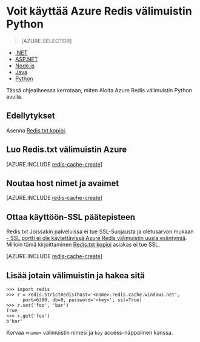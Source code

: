 <properties
    pageTitle="Voit käyttää Azure Redis välimuistin Python | Microsoft Azure"
    description="Azure Redis välimuistin käyttämällä Python käytön aloittaminen"
    services="redis-cache"
    documentationCenter=""
    authors="steved0x"
    manager="douge"
    editor="v-lincan"/>

<tags
    ms.service="cache"
    ms.devlang="python"
    ms.topic="hero-article"
    ms.tgt_pltfrm="cache-redis"
    ms.workload="tbd"
    ms.date="08/16/2016"
    ms.author="sdanie"/>

# <a name="how-to-use-azure-redis-cache-with-python"></a>Voit käyttää Azure Redis välimuistin Python

> [AZURE.SELECTOR]
- [.NET](cache-dotnet-how-to-use-azure-redis-cache.md)
- [ASP.NET](cache-web-app-howto.md)
- [Node.js](cache-nodejs-get-started.md)
- [Java](cache-java-get-started.md)
- [Python](cache-python-get-started.md)

Tässä ohjeaiheessa kerrotaan, miten Aloita Azure Redis välimuistin Python avulla.


## <a name="prerequisites"></a>Edellytykset

Asenna [Redis.txt kopioi](https://github.com/andymccurdy/redis-py).


## <a name="create-a-redis-cache-on-azure"></a>Luo Redis.txt välimuistin Azure

[AZURE.INCLUDE [redis-cache-create](../../includes/redis-cache-create.md)]

## <a name="retrieve-the-host-name-and-access-keys"></a>Noutaa host nimet ja avaimet

[AZURE.INCLUDE [redis-cache-create](../../includes/redis-cache-access-keys.md)]


## <a name="enable-the-non-ssl-endpoint"></a>Ottaa käyttöön-SSL päätepisteen

Redis.txt Joissakin palveluissa ei tue SSL-Suojausta ja oletusarvon mukaan [- SSL portti ei ole käytettävissä Azure Redis välimuistin uusia esiintymiä](cache-configure.md#access-ports). Milloin tämä kirjoittaminen [Redis.txt kopioi](https://github.com/andymccurdy/redis-py) asiakas ei tue SSL. 

[AZURE.INCLUDE [redis-cache-create](../../includes/redis-cache-non-ssl-port.md)]


## <a name="add-something-to-the-cache-and-retrieve-it"></a>Lisää jotain välimuistin ja hakea sitä


    >>> import redis
    >>> r = redis.StrictRedis(host='<name>.redis.cache.windows.net',
          port=6380, db=0, password='<key>', ssl=True)
    >>> r.set('foo', 'bar')
    True
    >>> r.get('foo')
    b'bar'


Korvaa `<name>` välimuistin nimesi ja `key` access-näppäimen kanssa.


<!--Image references-->
[1]: ./media/cache-python-get-started/redis-cache-new-cache-menu.png
[2]: ./media/cache-python-get-started/redis-cache-cache-create.png
